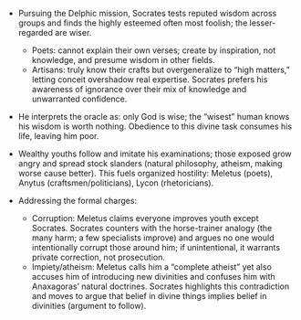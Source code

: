 - Pursuing the Delphic mission, Socrates tests reputed wisdom across groups and finds the highly esteemed often most foolish; the lesser-regarded are wiser.  
  - Poets: cannot explain their own verses; create by inspiration, not knowledge, and presume wisdom in other fields.  
  - Artisans: truly know their crafts but overgeneralize to “high matters,” letting conceit overshadow real expertise. Socrates prefers his awareness of ignorance over their mix of knowledge and unwarranted confidence.

- He interprets the oracle as: only God is wise; the “wisest” human knows his wisdom is worth nothing. Obedience to this divine task consumes his life, leaving him poor.

- Wealthy youths follow and imitate his examinations; those exposed grow angry and spread stock slanders (natural philosophy, atheism, making worse cause better). This fuels organized hostility: Meletus (poets), Anytus (craftsmen/politicians), Lycon (rhetoricians).

- Addressing the formal charges:  
  - Corruption: Meletus claims everyone improves youth except Socrates. Socrates counters with the horse-trainer analogy (the many harm; a few specialists improve) and argues no one would intentionally corrupt those around him; if unintentional, it warrants private correction, not prosecution.  
  - Impiety/atheism: Meletus calls him a “complete atheist” yet also accuses him of introducing new divinities and confuses him with Anaxagoras’ natural doctrines. Socrates highlights this contradiction and moves to argue that belief in divine things implies belief in divinities (argument to follow).